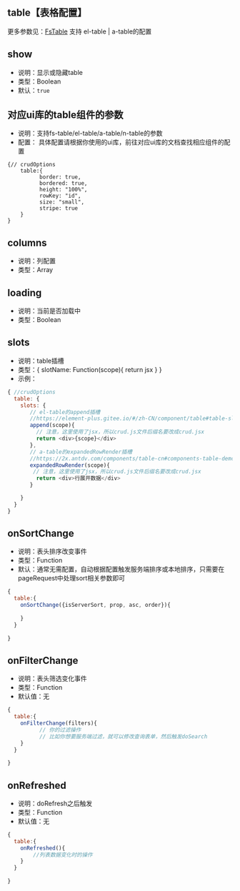 
## table【表格配置】

更多参数见：[FsTable](/api/components/crud/crud/fs-table.md)
支持 el-table | a-table的配置

## show
* 说明：显示或隐藏table
* 类型：Boolean
* 默认：`true`

## 对应ui库的table组件的参数
* 说明：支持fs-table/el-table/a-table/n-table的参数
* 配置： 具体配置请根据你使用的ui库，前往对应ui库的文档查找相应组件的配置
```json5
{// crudOptions
    table:{
          border: true,
          bordered: true,
          height: "100%",
          rowKey: "id",
          size: "small",
          stripe: true
    }
}
```

## columns
* 说明：列配置
* 类型：Array

## loading
* 说明：当前是否加载中
* 类型：Boolean

## slots
* 说明：table插槽
* 类型：{ slotName: Function(scope){ return jsx } }
* 示例：
```js
{ //crudOptions
  table: {
    slots: {
       // el-table的append插槽
       //https://element-plus.gitee.io/#/zh-CN/component/table#table-slot
       append(scope){
         // 注意，这里使用了jsx，所以crud.js文件后缀名要改成crud.jsx
         return <div>{scope}</div>
       },
       // a-table的expandedRowRender插槽
       //https://2x.antdv.com/components/table-cn#components-table-demo-expand
       expandedRowRender(scope){
        // 注意，这里使用了jsx，所以crud.js文件后缀名要改成crud.jsx
         return <div>行展开数据</div>
       }

    }
  }
}
```
## onSortChange
* 说明：表头排序改变事件
* 类型：Function
* 默认：通常无需配置，自动根据配置触发服务端排序或本地排序，只需要在pageRequest中处理sort相关参数即可
```js
{
  table:{
    onSortChange({isServerSort, prop, asc, order}){
        
    }
  }    
    
}
```

## onFilterChange
* 说明：表头筛选变化事件
* 类型：Function
* 默认值：无
```js
{
  table:{
    onFilterChange(filters){
          // 你的过滤操作
          // 比如你想要服务端过滤，就可以修改查询表单，然后触发doSearch
    }
  }    
    
}
```

## onRefreshed
* 说明：doRefresh之后触发
* 类型：Function
* 默认值：无
```js
{
  table:{
    onRefreshed(){
        //列表数据变化时的操作
    }
  }    
    
}
```
